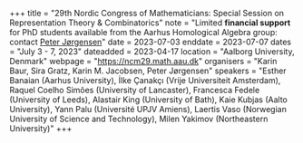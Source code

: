 +++
title = "29th Nordic Congress of Mathematicians: Special Session on Representation Theory & Combinatorics"
note = "Limited <b>financial support</b> for PhD students available from the Aarhus Homological Algebra group: contact <a href='mailto:peter.jorgensen@math.au.dk'>Peter Jørgensen</a>"
date = 2023-07-03
enddate = 2023-07-07
dates = "July 3 - 7, 2023"
dateadded = 2023-04-17
location = "Aalborg University, Denmark"
webpage = "https://ncm29.math.aau.dk"
organisers = "Karin Baur, Sira Gratz, Karin M. Jacobsen, Peter Jørgensen"
speakers = "Esther Banaian (Aarhus University), İlke Çanakçı (Vrije Universiteit Amsterdam), Raquel Coelho Simões (University of Lancaster), Francesca Fedele (University of Leeds), Alastair King (University of Bath), Kaie Kubjas (Aalto University), Yann Palu (Université UPJV Amiens), Laertis Vaso (Norwegian University of Science and Technology), Milen Yakimov (Northeastern University)"
+++
